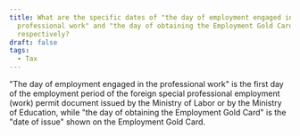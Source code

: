 ```yaml
---
title: What are the specific dates of "the day of employment engaged in the
  professional work" and "the day of obtaining the Employment Gold Card",
  respectively?
draft: false
tags:
  - Tax
---
```

"The day of employment engaged in the professional work" is the first day of the employment period of the foreign special professional employment (work) permit document issued by the Ministry of Labor or by the Ministry of Education, while "the day of obtaining the Employment Gold Card" is the "date of issue" shown on the Employment Gold Card.